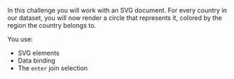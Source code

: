 In this challenge you will work with an SVG document. For every country in our dataset, you will now render a circle that represents it, colored by the region the country belongs to.

You use:

* SVG elements
* Data binding
* The `enter` join selection